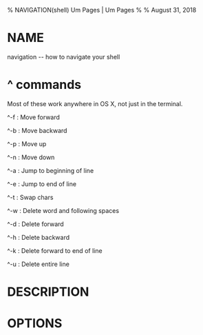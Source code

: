 % NAVIGATION(shell) Um Pages | Um Pages
% 
% August 31, 2018
# NAME
navigation -- how to navigate your shell

# ^ commands

Most of these work anywhere in OS X, not just in the terminal.

^-f
: Move forward

^-b
: Move backward

^-p
: Move up

^-n
: Move down

^-a
: Jump to beginning of line

^-e
: Jump to end of line

^-t
: Swap chars

^-w
: Delete word and following spaces

^-d
: Delete forward

^-h
: Delete backward

^-k
: Delete forward to end of line

^-u
: Delete entire line


# DESCRIPTION


# OPTIONS

